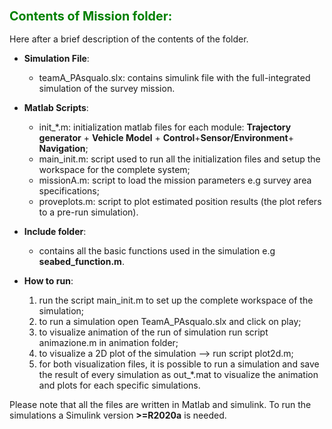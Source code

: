 ### <font color="green"> <span style="font-size:larger;"> Contents of Mission folder: </font> </span>

Here after a brief description of the contents of the folder.   

- **Simulation File**:
    - teamA_PAsqualo.slx: contains simulink file with the full-integrated simulation of the survey mission. 

- **Matlab Scripts**:
    - init_*.m:  initialization matlab files for each module:  **Trajectory generator** + **Vehicle Model** + **Control**+**Sensor/Environment**+ **Navigation**;
    - main_init.m: script used to run all the initialization files and setup the workspace for the complete system;
    - missionA.m: script to load the mission parameters e.g survey area specifications;
    - proveplots.m: script to plot estimated position results (the plot refers to a pre-run simulation).

- **Include folder**:
    - contains all the basic functions used in the simulation e.g **seabed_function.m**. 

- **How to run**:
    1. run the script main_init.m to set up the complete workspace of the simulation; 
    2. to run a simulation open TeamA_PAsqualo.slx and click on play;
    3. to visualize animation of the run of simulation run script animazione.m in animation folder;
    4. to visualize a 2D plot of the simulation --> run script plot2d.m; 
    5. for both visualization files, it is possible to run a simulation and save the result of every simulation as out_*.mat to visualize the animation and plots for each specific simulations.  

Please note that all the files are written in Matlab and simulink. To run the simulations a Simulink version **>=R2020a** is needed.  
